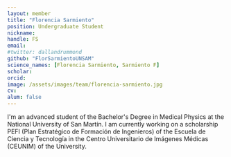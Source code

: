 ```yaml
---
layout: member
title: "Florencia Sarmiento"
position: Undergraduate Student
nickname: 
handle: FS
email: 
#twitter: dallandrummond
github: "FlorSarmientoUNSAM"
science_names: [Florencia Sarmiento, Sarmiento F]
scholar: 
orcid: 
image: /assets/images/team/florencia-sarmiento.jpg
cv: 
alum: false
---
```

I'm an advanced student of the Bachelor's Degree in Medical Physics at the National University of San Martín. I am currently working on a scholarship PEFI (Plan Estratégico de Formación de Ingenieros) of the Escuela de Ciencia y Tecnología in the Centro Universitario de Imágenes Médicas (CEUNIM) of the University.


